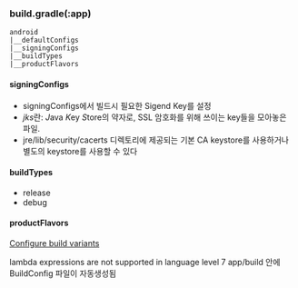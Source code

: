 ### build.gradle(:app)

```
android
|__defaultConfigs
|__signingConfigs
|__buildTypes
|__productFlavors
```

#### signingConfigs
- signingConfigs에서 빌드시 필요한 Sigend Key를 설정
- *jks*란: *J*ava *K*ey *S*tore의 약자로, SSL 암호화를 위해 쓰이는 key들을 모아놓은 파일.
- jre/lib/security/cacerts 디렉토리에 제공되는 기본 CA keystore를 사용하거나 별도의 keystore를 사용할 수 있다

#### buildTypes
- release
- debug

#### productFlavors
[Configure build variants](https://developer.android.com/studio/build/build-variants)


lambda expressions are not supported in language level 7
app/build 안에 BuildConfig 파일이 자동생성됨

